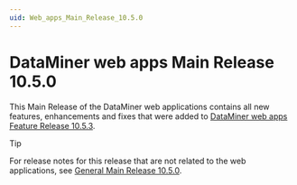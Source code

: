 ```yaml
---
uid: Web_apps_Main_Release_10.5.0
---
```


# DataMiner web apps Main Release 10.5.0

This Main Release of the DataMiner web applications contains all new features, enhancements and fixes that were added to [DataMiner web apps Feature Release 10.5.3](xref:Web_apps_Feature_Release_10.5.3).

> [!TIP]
> For release notes for this release that are not related to the web applications, see [General Main Release 10.5.0](xref:General_Main_Release_10.5.0).
